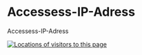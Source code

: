 Accessess-IP-Adress
===================

Accessess-IP-Adress

<div id="clustrmaps-widget"></div>

<script type="text/javascript">
var _clustrmaps = 
{
  'url' : 'https://github.com/CatcherX', 
	'user' : 1078721, 
	'server' : '4', 
	'id' : 'clustrmaps-widget', 
	'version' : 1, 
	'date' : '2013-02-14', 
	'lang' : 'zh', 
	'corners' : 'square' 
};

(
	function ()
	{ 
		var s = document.createElement('script'); 
		s.type = 'text/javascript'; 
		s.async = true; 
		s.src = 'http://www4.clustrmaps.com/counter/map.js'; 
		var x = document.getElementsByTagName('script')[0]; 
		x.parentNode.insertBefore(s, x);
	}
)

(

);

</script>
<noscript>
<a href="http://www4.clustrmaps.com/user/9cd1075c1">
<img src="http://www4.clustrmaps.com/stats/maps-no_clusters/https---github.com-CatcherX-thumb.jpg" 
	 alt="Locations of visitors to this page" />
</a>
</noscript>









